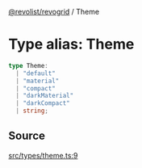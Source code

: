 [@revolist/revogrid](README.md) / Theme

# Type alias: Theme

```ts
type Theme: 
  | "default"
  | "material"
  | "compact"
  | "darkMaterial"
  | "darkCompact"
  | string;
```

## Source

[src/types/theme.ts:9](https://github.com/revolist/revogrid/blob/ace6403c43f42f0eb026a7e73c0ae179d3a4c66f/src/types/theme.ts#L9)
